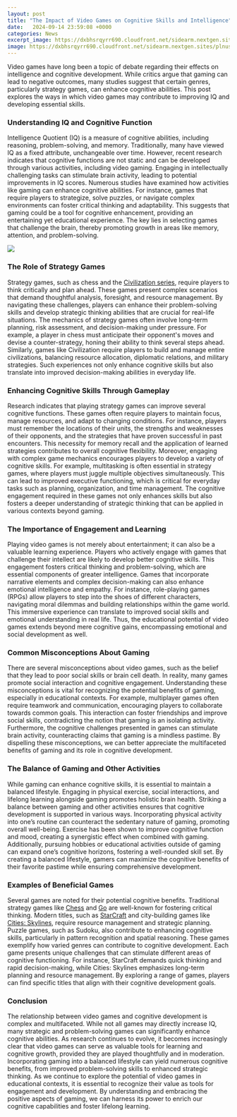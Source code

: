 ```yaml
---
layout: post
title: "The Impact of Video Games on Cognitive Skills and Intelligence"
date:   2024-09-14 23:59:08 +0000
categories: News
excerpt_image: https://dxbhsrqyrr690.cloudfront.net/sidearm.nextgen.sites/plnusealions.com/images/responsive_2023/default_image.png
image: https://dxbhsrqyrr690.cloudfront.net/sidearm.nextgen.sites/plnusealions.com/images/responsive_2023/default_image.png
---
```


Video games have long been a topic of debate regarding their effects on intelligence and cognitive development. While critics argue that gaming can lead to negative outcomes, many studies suggest that certain genres, particularly strategy games, can enhance cognitive abilities. This post explores the ways in which video games may contribute to improving IQ and developing essential skills.
### Understanding IQ and Cognitive Function
Intelligence Quotient (IQ) is a measure of cognitive abilities, including reasoning, problem-solving, and memory. Traditionally, many have viewed IQ as a fixed attribute, unchangeable over time. However, recent research indicates that cognitive functions are not static and can be developed through various activities, including video gaming. Engaging in intellectually challenging tasks can stimulate brain activity, leading to potential improvements in IQ scores.
Numerous studies have examined how activities like gaming can enhance cognitive abilities. For instance, games that require players to strategize, solve puzzles, or navigate complex environments can foster critical thinking and adaptability. This suggests that gaming could be a tool for cognitive enhancement, providing an entertaining yet educational experience. The key lies in selecting games that challenge the brain, thereby promoting growth in areas like memory, attention, and problem-solving.

![](https://dxbhsrqyrr690.cloudfront.net/sidearm.nextgen.sites/plnusealions.com/images/responsive_2023/default_image.png)
### The Role of Strategy Games
Strategy games, such as chess and the [Civilization series](https://fr.edu.vn/en/Civilization_(series)), require players to think critically and plan ahead. These games present complex scenarios that demand thoughtful analysis, foresight, and resource management. By navigating these challenges, players can enhance their problem-solving skills and develop strategic thinking abilities that are crucial for real-life situations.
The mechanics of strategy games often involve long-term planning, risk assessment, and decision-making under pressure. For example, a player in chess must anticipate their opponent's moves and devise a counter-strategy, honing their ability to think several steps ahead. Similarly, games like Civilization require players to build and manage entire civilizations, balancing resource allocation, diplomatic relations, and military strategies. Such experiences not only enhance cognitive skills but also translate into improved decision-making abilities in everyday life.
### Enhancing Cognitive Skills Through Gameplay
Research indicates that playing strategy games can improve several cognitive functions. These games often require players to maintain focus, manage resources, and adapt to changing conditions. For instance, players must remember the locations of their units, the strengths and weaknesses of their opponents, and the strategies that have proven successful in past encounters. This necessity for memory recall and the application of learned strategies contributes to overall cognitive flexibility.
Moreover, engaging with complex game mechanics encourages players to develop a variety of cognitive skills. For example, multitasking is often essential in strategy games, where players must juggle multiple objectives simultaneously. This can lead to improved executive functioning, which is critical for everyday tasks such as planning, organization, and time management. The cognitive engagement required in these games not only enhances skills but also fosters a deeper understanding of strategic thinking that can be applied in various contexts beyond gaming.
### The Importance of Engagement and Learning
Playing video games is not merely about entertainment; it can also be a valuable learning experience. Players who actively engage with games that challenge their intellect are likely to develop better cognitive skills. This engagement fosters critical thinking and problem-solving, which are essential components of greater intelligence.
Games that incorporate narrative elements and complex decision-making can also enhance emotional intelligence and empathy. For instance, role-playing games (RPGs) allow players to step into the shoes of different characters, navigating moral dilemmas and building relationships within the game world. This immersive experience can translate to improved social skills and emotional understanding in real life. Thus, the educational potential of video games extends beyond mere cognitive gains, encompassing emotional and social development as well.
### Common Misconceptions About Gaming
There are several misconceptions about video games, such as the belief that they lead to poor social skills or brain cell death. In reality, many games promote social interaction and cognitive engagement. Understanding these misconceptions is vital for recognizing the potential benefits of gaming, especially in educational contexts.
For example, multiplayer games often require teamwork and communication, encouraging players to collaborate towards common goals. This interaction can foster friendships and improve social skills, contradicting the notion that gaming is an isolating activity. Furthermore, the cognitive challenges presented in games can stimulate brain activity, counteracting claims that gaming is a mindless pastime. By dispelling these misconceptions, we can better appreciate the multifaceted benefits of gaming and its role in cognitive development.
### The Balance of Gaming and Other Activities
While gaming can enhance cognitive skills, it is essential to maintain a balanced lifestyle. Engaging in physical exercise, social interactions, and lifelong learning alongside gaming promotes holistic brain health. Striking a balance between gaming and other activities ensures that cognitive development is supported in various ways.
Incorporating physical activity into one’s routine can counteract the sedentary nature of gaming, promoting overall well-being. Exercise has been shown to improve cognitive function and mood, creating a synergistic effect when combined with gaming. Additionally, pursuing hobbies or educational activities outside of gaming can expand one’s cognitive horizons, fostering a well-rounded skill set. By creating a balanced lifestyle, gamers can maximize the cognitive benefits of their favorite pastime while ensuring comprehensive development.
### Examples of Beneficial Games
Several games are noted for their potential cognitive benefits. Traditional strategy games like [Chess](https://fr.edu.vn/en/Chess) and [Go](https://fr.edu.vn/en/Go_(game)) are well-known for fostering critical thinking. Modern titles, such as [StarCraft](https://fr.edu.vn/en/StarCraft) and city-building games like [Cities: Skylines](https://fr.edu.vn/en/Cities:_Skylines), require resource management and strategic planning. Puzzle games, such as Sudoku, also contribute to enhancing cognitive skills, particularly in pattern recognition and spatial reasoning.
These games exemplify how varied genres can contribute to cognitive development. Each game presents unique challenges that can stimulate different areas of cognitive functioning. For instance, StarCraft demands quick thinking and rapid decision-making, while Cities: Skylines emphasizes long-term planning and resource management. By exploring a range of games, players can find specific titles that align with their cognitive development goals.
### Conclusion
The relationship between video games and cognitive development is complex and multifaceted. While not all games may directly increase IQ, many strategic and problem-solving games can significantly enhance cognitive abilities. As research continues to evolve, it becomes increasingly clear that video games can serve as valuable tools for learning and cognitive growth, provided they are played thoughtfully and in moderation.
Incorporating gaming into a balanced lifestyle can yield numerous cognitive benefits, from improved problem-solving skills to enhanced strategic thinking. As we continue to explore the potential of video games in educational contexts, it is essential to recognize their value as tools for engagement and development. By understanding and embracing the positive aspects of gaming, we can harness its power to enrich our cognitive capabilities and foster lifelong learning.